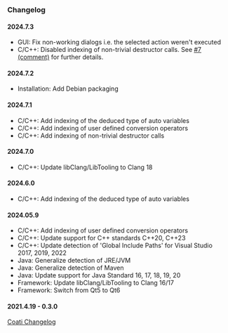### Changelog

#### 2024.7.3
* GUI: Fix non-working dialogs i.e. the selected action weren't executed
* C/C++: Disabled indexing of non-trivial destructor calls. See [#7 (comment)](https://github.com/petermost/Sourcetrail/issues/7#issuecomment-2199640807) for further details.

#### 2024.7.2
* Installation: Add Debian packaging

#### 2024.7.1
* C/C++: Add indexing of the deduced type of auto variables
* C/C++: Add indexing of user defined conversion operators
* C/C++: Add indexing of non-trivial destructor calls

#### 2024.7.0
* C/C++: Update libClang/LibTooling to Clang 18

#### 2024.6.0
* C/C++: Add indexing of the deduced type of auto variables

#### 2024.05.9
* C/C++: Add indexing of user defined conversion operators
* C/C++: Update support for C++ standards C++20, C++23
* C/C++: Update detection of 'Global Include Paths' for Visual Studio 2017, 2019, 2022
* Java: Generalize detection of JRE/JVM
* Java: Generalize detection of Maven
* Java: Update support for Java Standard 16, 17, 18, 19, 20 
* Framework: Update libClang/LibTooling to Clang 16/17
* Framework: Switch from Qt5 to Qt6

#### 2021.4.19 - 0.3.0
[Coati Changelog](unused_coati_software_files/CHANGELOG.md)